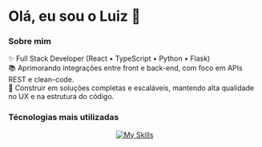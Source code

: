 <h1 align="left">Olá, eu sou o Luiz 👋</h1>

<p align="left"></p>

<h3 align="left">Sobre mim</h2>

<p align="left">✨ Full Stack Developer (React • TypeScript • Python • Flask)<br>📚 Aprimorando integrações entre front e back-end, com foco em APIs REST e clean-code.<br>🎯 Construir em soluções completas e escaláveis, mantendo alta qualidade no UX e na estrutura do código.</p>

<h3 align="left">Técnologias mais utilizadas</h3>

<div align="center">

[![My Skills](https://skillicons.dev/icons?i=python,js,ts,nodejs,react,tailwind,flask,git,html,css,postgresql,&theme=dark)](https://skillicons.dev)

</div>
